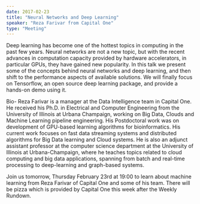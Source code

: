 ```yaml
---
date: 2017-02-23
title: "Neural Networks and Deep Learning"
speaker: "Reza Farivar from Capital One"
type: "Meeting"
---
```


Deep learning has become one of the hottest topics in computing in the past few years. Neural networks are not a new topic, but with the recent advances in computation capacity provided by hardware accelerators, in particular GPUs, they have gained new popularity. In this talk we present some of the concepts behind neural networks and deep learning, and then shift to the performance aspects of available solutions. We will finally focus on Tensorflow, an open source deep learning package, and provide a hands-on demo using it.

Bio- Reza Farivar is a manager at the Data Intelligence team in Capital One. He received his Ph.D. in Electrical and Computer Engineering from the University of Illinois at Urbana Champaign, working on Big Data, Clouds and Machine Learning pipeline engineering. His Postdoctoral work was on development of GPU-based learning algorithms for bioinformatics. His current work focuses on fast data streaming systems and distributed algorithms for Big Data learning and Cloud systems. He is also an adjunct assistant professor at the computer science department at the University of Illinois at Urbana-Champaign, where he teaches topics related to cloud computing and big data applications, spanning from batch and real-time processing to deep-learning and graph-based systems.

Join us tomorrow, Thursday February 23rd at 19:00 to learn about machine learning from Reza Farivar of Capital One and some of his team. There will be pizza which is provided by Capital One this week after the Weekly Rundown.
